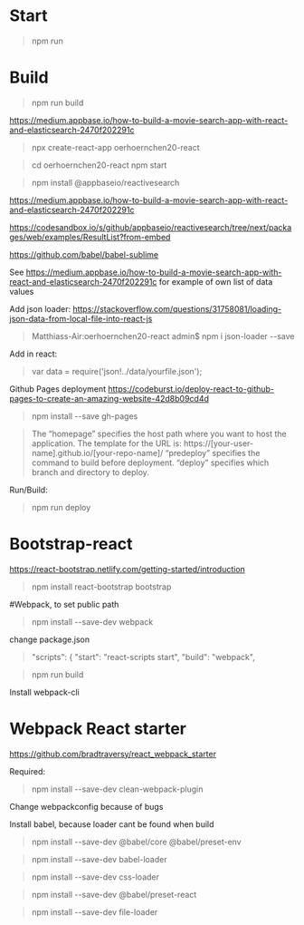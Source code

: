 
# Start

> npm run

# Build

> npm run build





https://medium.appbase.io/how-to-build-a-movie-search-app-with-react-and-elasticsearch-2470f202291c

> npx create-react-app oerhoernchen20-react

> cd oerhoernchen20-react
> npm start

> npm install @appbaseio/reactivesearch

https://medium.appbase.io/how-to-build-a-movie-search-app-with-react-and-elasticsearch-2470f202291c

https://codesandbox.io/s/github/appbaseio/reactivesearch/tree/next/packages/web/examples/ResultList?from-embed

https://github.com/babel/babel-sublime

See https://medium.appbase.io/how-to-build-a-movie-search-app-with-react-and-elasticsearch-2470f202291c for example of own list of data values

Add json loader:
https://stackoverflow.com/questions/31758081/loading-json-data-from-local-file-into-react-js

> Matthiass-Air:oerhoernchen20-react admin$ npm i json-loader --save

Add in react: 
> var data = require('json!../data/yourfile.json');

Github Pages deployment
https://codeburst.io/deploy-react-to-github-pages-to-create-an-amazing-website-42d8b09cd4d
> npm install --save gh-pages

>The “homepage” specifies the host path where you want to host the application. 
> The template for the URL is: 
> https://[your-user-name].github.io/[your-repo-name]/
> “predeploy” specifies the command to build before deployment.
> “deploy” specifies which branch and directory to deploy.

Run/Build:
> npm run deploy

# Bootstrap-react

https://react-bootstrap.netlify.com/getting-started/introduction

> npm install react-bootstrap bootstrap

#Webpack, to set public path

> npm install --save-dev webpack

change package.json

> "scripts": {
>   "start": "react-scripts start",
>  "build": "webpack",

> npm run build

Install webpack-cli 

# Webpack React starter

https://github.com/bradtraversy/react_webpack_starter

Required: 

> npm install --save-dev clean-webpack-plugin

Change webpackconfig because of bugs

Install babel, because loader cant be found when build

> npm install --save-dev @babel/core @babel/preset-env

> npm install --save-dev babel-loader

> npm install --save-dev css-loader

>npm install --save-dev @babel/preset-react

> npm install --save-dev file-loader